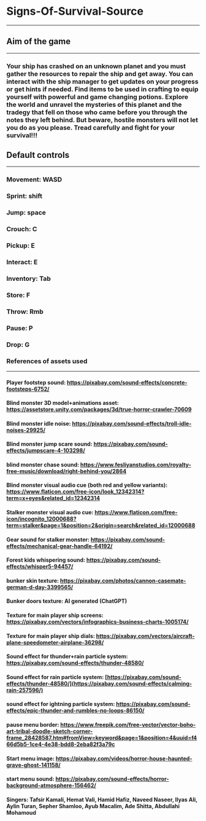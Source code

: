 # Signs-Of-Survival-Source
***
## Aim of the game
***
### Your ship has crashed on an unknown planet and you must gather the resources to repair the ship and get away. You can interact with the ship manager to get updates on your progress or get hints if needed. Find items to be used in crafting to equip yourself with powerful and game changing potions. Explore the world and unravel the mysteries of this planet and the tradegy that fell on those who came before you through the notes they left behind. But beware, hostile monsters will not let you do as you please. Tread carefully and fight for your survival!!!

## Default controls
***
### Movement: WASD
### Sprint: shift
### Jump: space
### Crouch: C
### Pickup: E
### Interact: E
### Inventory: Tab
### Store: F
### Throw: Rmb
### Pause: P
### Drop: G

### References of assets used
***
#### Player footstep sound: https://pixabay.com/sound-effects/concrete-footsteps-6752/
#### Blind monster 3D model+animations asset: https://assetstore.unity.com/packages/3d/true-horror-crawler-70609
#### Blind monster idle noise: https://pixabay.com/sound-effects/troll-idle-noises-29925/
#### Blind monster jump scare sound: https://pixabay.com/sound-effects/jumpscare-4-103298/
#### blind monster chase sound: https://www.fesliyanstudios.com/royalty-free-music/download/right-behind-you/2864
#### Blind monster visual audio cue (both red and yellow variants): https://www.flaticon.com/free-icon/look_12342314?term=x+eyes&related_id=12342314
#### Stalker monster visual audio cue: https://www.flaticon.com/free-icon/incognito_12000688?term=stalker&page=1&position=2&origin=search&related_id=12000688
#### Gear sound for stalker monster: https://pixabay.com/sound-effects/mechanical-gear-handle-64192/
#### Forest kids whispering sound: https://pixabay.com/sound-effects/whisper5-94457/
#### bunker skin texture: https://pixabay.com/photos/cannon-casemate-german-d-day-3399565/
#### Bunker doors texture: AI generated (ChatGPT)
#### Texture for main player ship screens: https://pixabay.com/vectors/infographics-business-charts-1005174/
#### Texture for main player ship dials: https://pixabay.com/vectors/aircraft-plane-speedometer-airplane-36298/
#### Sound effect for thunder+rain particle system: https://pixabay.com/sound-effects/thunder-48580/
#### Sound effect for rain particle system: [https://pixabay.com/sound-effects/thunder-48580/](https://pixabay.com/sound-effects/calming-rain-257596/)
#### sound effect for ightning particle system: https://pixabay.com/sound-effects/epic-thunder-and-rumbles-no-loops-86150/
#### pause menu border: https://www.freepik.com/free-vector/vector-boho-art-tribal-doodle-sketch-corner-frame_28428587.htm#fromView=keyword&page=1&position=4&uuid=f466d5b5-1ce4-4e38-bdd8-2eba82f3a79c
#### Start menu image: https://pixabay.com/videos/horror-house-haunted-grave-ghost-141158/
#### start menu sound: https://pixabay.com/sound-effects/horror-background-atmosphere-156462/
#### Singers: Tafsir Kamali, Hemat Vali, Hamid Hafiz, Naveed Naseer, Ilyas Ali, Aylin Turan, Sepher Shamloo, Ayub Macalim, Ade Shitta, Abdullahi Mohamoud

